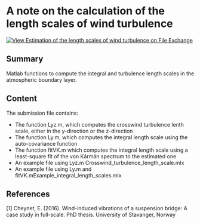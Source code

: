 # A note on the calculation of the length scales of wind turbulence

[![View Estimation of the length scales of wind turbulence on File Exchange](https://www.mathworks.com/matlabcentral/images/matlab-file-exchange.svg)](https://se.mathworks.com/matlabcentral/fileexchange/108944-estimation-of-the-length-scales-of-wind-turbulence)


## Summary

Matlab functions to compute the integral and turbulence length scales in the atmospheric boundary layer.



## Content

The submission file contains:

- The function Lyz.m, which computes the crosswind turbulence lenth scale, either in the y-direction or the z-direction
- The function Ly.m, which computes the integral length scale using the auto-covariance function
- The function fitVK.m which computes the integral length scale using a least-square fit of the von Kármán spectrum to the estimated one
- An example file using Lyz.m Crosswind_turbulence_length_scale.mlx
- An example file using Ly.m and fitVK.mExample_integral_length_scales.mlx




## References

[1] Cheynet, E. (2016). Wind-induced vibrations of a suspension bridge: A case study in full-scale. PhD thesis. University of Stavanger, Norway
